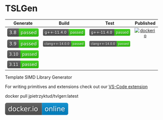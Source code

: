 # TSLGen

|Generate|Build|Test|Published|
|:-:|:-:|:-:|:-:|
|[![py38](./doc/badges/generate_py3.8.svg)](https://github.com/JPietrzykTUD/tmp/actions/workflows/tslgen_merge_main.yaml)|[![build_g++](./doc/badges/build_g++.svg)](https://github.com/JPietrzykTUD/tmp/actions/workflows/tslgen_merge_main.yaml)|[![test_g++](./doc/badges/test_g++.svg)](https://github.com/JPietrzykTUD/tmp/actions/workflows/tslgen_merge_main.yaml)|[![dockerio](./doc/badges/dockerio.svg)](https://github.com/JPietrzykTUD/tmp/actions/workflows/tslgen_merge_main.yaml)|
|[![py39](./doc/badges/generate_py3.9.svg)](https://github.com/JPietrzykTUD/tmp/actions/workflows/tslgen_merge_main.yaml)|[![build_clang++](./doc/badges/build_clang++.svg)](https://github.com/JPietrzykTUD/tmp/actions/workflows/tslgen_merge_main.yaml)|[![test_clang++](./doc/badges/test_clang++.svg)](https://github.com/JPietrzykTUD/tmp/actions/workflows/tslgen_merge_main.yaml)||
|[![py310](./doc/badges/generate_py3.10.svg)](https://github.com/JPietrzykTUD/tmp/actions/workflows/tslgen_merge_main.yaml)||||
|[![py311](./doc/badges/generate_py3.11.svg)](https://github.com/JPietrzykTUD/tmp/actions/workflows/tslgen_merge_main.yaml)|

Template SIMD Library Generator

For writing primitives and extensions check out our [VS-Code extension](https://marketplace.visualstudio.com/items?itemName=DBTUD.tslgen-edit)

docker pull jpietrzyktud/tvlgen:latest

[![dockerio](./doc/badges/docker.io.svg)](https://github.com/JPietrzykTUD/tmp/actions/workflows/tslgen_merge_main.yaml)
